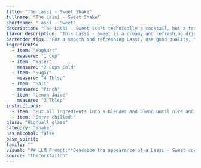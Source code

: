 ```yaml
---
title: "The Lassi - Sweet Shake"
fullname: "The Lassi - Sweet Shake"
shortname: "Lassi - Sweet"
description: "The Lassi - Sweet isn't technically a cocktail, but a traditional Indian beverage. It belongs to the **Milk Punch** family, characterized by its milky base and refreshing nature. Originating in the Indian subcontinent, the Lassi is a centuries-old drink enjoyed for its cooling and hydrating properties. "
flavor_description: "This Lassi - Sweet is a creamy and refreshing drink with a balanced sweet-tart flavor. The yoghurt provides a smooth, tangy base that's tempered by the sweetness of sugar and a hint of salt.  Lemon juice adds a bright acidity that cuts through the richness, leaving a clean, invigorating finish. It's like a luxurious, chilled yogurt drink with a touch of zest. "
bartender_tips: "For a smooth and refreshing Lassi, use good quality, thick yogurt. Blend it with water, sugar, and salt until perfectly smooth, then add lemon juice at the end for a bright zing.  Don't overblend, or you'll end up with a thin, watery lassi. Adjust sweetness and salt to taste. "
ingredients:
  - item: "Yoghurt"
    measure: "1 Cup"
  - item: "Water"
    measure: "2 Cups Cold"
  - item: "Sugar"
    measure: "4 Tblsp"
  - item: "Salt"
    measure: "Pinch"
  - item: "Lemon Juice"
    measure: "2 Tblsp"
instructions:
  - item: "Put all ingredients into a blender and blend until nice and frothy."
  - item: "Serve chilled."
glass: "Highball glass"
category: "shake"
has_alcohol: false
base_spirit:
family: ""
visual: "## LLM Prompt:**Describe the appearance of a Lassi - Sweet cocktail. Imagine a glass filled with this drink. What are the colors, textures, and overall visual impression?** **Consider these ingredients:*** **Yoghurt:** Creamy, white, possibly with slight variations in shade depending on the type of yoghurt used.* **Water:** Transparent, clear, contributing to the overall fluidity of the drink.* **Sugar:** Dissolves in the drink, adding a subtle sweetness but not changing the visual appearance significantly. * **Salt:** A minimal amount, invisible to the naked eye.* **Lemon Juice:** Adds a slight yellowish hue and may create a thin layer of foam on top. **Focus on:*** The overall color and its intensity.* The consistency of the drink – is it thick, smooth, or watery? * Are there any layers or separation visible in the glass? * Does the drink have any shine or sparkle?* Is there any foam or froth present? **Write your description in a descriptive and evocative way.** "
source: "thecocktaildb"
---
```


